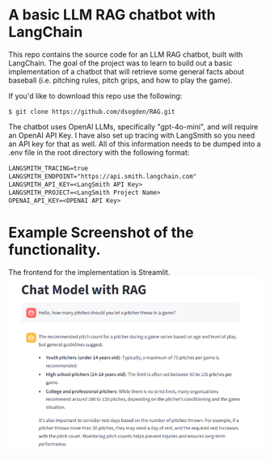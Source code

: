 # A basic LLM RAG chatbot with LangChain

This repo contains the source code for an LLM RAG chatbot, built with LangChain. The goal of the project was to learn to build out a basic implementation of a chatbot that will retrieve some general facts about baseball (i.e. pitching rules, pitch grips, and how to play the game).

If you'd like to download this repo use the following:
```
$ git clone https://github.com/dsogden/RAG.git
```

The chatbot uses OpenAI LLMs, specifically "gpt-4o-mini", and will require an OpenAI API Key. I have also set up tracing with LangSmith so you need an API key for that as well. All of this information needs to be dumped into a .env file in the root directory with the following format:
```
LANGSMITH_TRACING=true
LANGSMITH_ENDPOINT="https://api.smith.langchain.com"
LANGSMITH_API_KEY=<LangSmith API Key>
LANGSMITH_PROJECT=<LangSmith Project Name>
OPENAI_API_KEY=<OPENAI API Key>
```

# Example Screenshot of the functionality.
The frontend for the implementation is Streamlit.
![screenshot](https://github.com/dsogden/RAG/blob/main/example.png)
